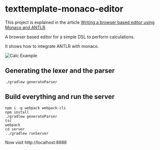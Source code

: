 # texttemplate-monaco-editor

This project is explained in the article [Writing a browser based editor using Monaco and ANTLR](https://tomassetti.me/writing-a-browser-based-editor-using-monaco-and-antlr/).

A browser based editor for a simple DSL to perform calculations.

It shows how to integrate ANTLR with monaco.

![Calc Example](./doc/images/calc_example.png)

## Generating the lexer and the parser

```
./gradlew generateParser
```

## Build everything and run the server

```
npm i -g webpack webpack-cli
npm install
./gradlew generateParser
tsc
webpack
cd server
../gradlew runServer
```

Now visit http://localhost:8888
